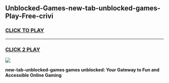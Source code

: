 
## Unblocked-Games-new-tab-unblocked-games-Play-Free-crivi
<h3>
<a href="https://premium76.site?title=new-tab-unblocked-games&ref=18A1">CLICK TO PLAY</a></h3>
<hr>

<h3>
<a href="https://premium76.site?title=new-tab-unblocked-games&ref=18A1">CLICK 2 PLAY</a>
  
</h3>

<a href="https://premium76.site?title=new-tab-unblocked-games&ref=18A1"><img src="https://clearcache.store/games.png"></a>


**new-tab-unblocked-games games unblocked: Your Gateway to Fun and Accessible Online Gaming**
